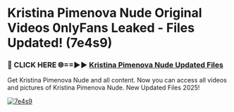 # Kristina Pimenova Nude Original Videos 0nlyFans Leaked - Files Updated! (7e4s9)

<h3>🔴 CLICK HERE 🌐==►► <a href="https://tinyurl.com/52m3yx9h" rel="nofollow">Kristina Pimenova Nude Updated Files</a></h3>

Get Kristina Pimenova Nude and all content. Now you can access all videos and pictures of Kristina Pimenova Nude. New Updated Files 2025!

[![7e4s9](https://i.imgur.com/TnHtlc8.gif)](https://tinyurl.com/52m3yx9h)
